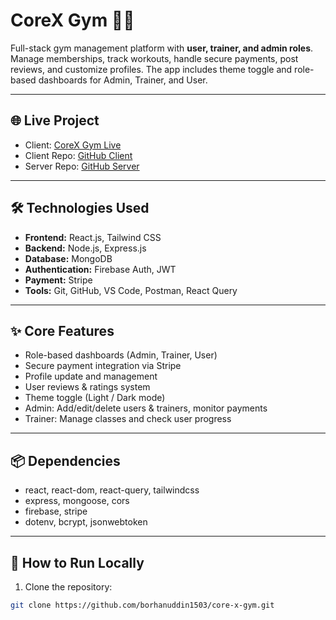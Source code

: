 # CoreX Gym 🏋️‍♂️

Full-stack gym management platform with **user, trainer, and admin roles**. Manage memberships, track workouts, handle secure payments, post reviews, and customize profiles. The app includes theme toggle and role-based dashboards for Admin, Trainer, and User.

---

## 🌐 Live Project

- Client: [CoreX Gym Live](https://core-x-gym.netlify.app)  
- Client Repo: [GitHub Client](https://github.com/borhanuddin1503/core-x-gym)  
- Server Repo: [GitHub Server](https://github.com/borhanuddin1503/core-x-server)  

---

## 🛠 Technologies Used

- **Frontend:** React.js, Tailwind CSS  
- **Backend:** Node.js, Express.js  
- **Database:** MongoDB  
- **Authentication:** Firebase Auth, JWT  
- **Payment:** Stripe  
- **Tools:** Git, GitHub, VS Code, Postman, React Query  

---

## ✨ Core Features

- Role-based dashboards (Admin, Trainer, User)  
- Secure payment integration via Stripe  
- Profile update and management  
- User reviews & ratings system  
- Theme toggle (Light / Dark mode)  
- Admin: Add/edit/delete users & trainers, monitor payments  
- Trainer: Manage classes and check user progress  

---

## 📦 Dependencies

- react, react-dom, react-query, tailwindcss  
- express, mongoose, cors  
- firebase, stripe  
- dotenv, bcrypt, jsonwebtoken  

---

## 🚀 How to Run Locally

1. Clone the repository:
```bash
git clone https://github.com/borhanuddin1503/core-x-gym.git
